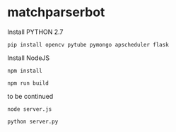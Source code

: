 # matchparserbot

Install PYTHON 2.7

`pip install opencv pytube pymongo apscheduler flask`


Install NodeJS

`npm install`

`npm run build`
 
 to be continued

`node server.js`

`python server.py`
